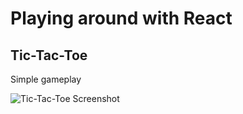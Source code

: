 # Playing around with React

## Tic-Tac-Toe

Simple gameplay

![Tic-Tac-Toe Screenshot](public/tictactoe.jpg)
